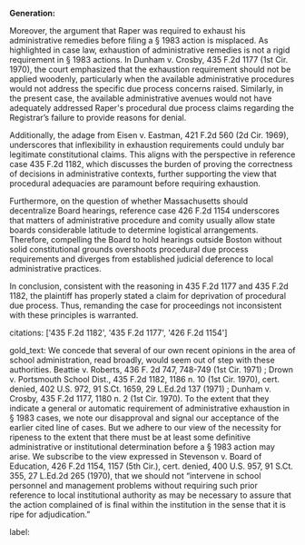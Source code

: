 **Generation:**

Moreover, the argument that Raper was required to exhaust his administrative remedies before filing a § 1983 action is misplaced. As highlighted in case law, exhaustion of administrative remedies is not a rigid requirement in § 1983 actions. In Dunham v. Crosby, 435 F.2d 1177 (1st Cir. 1970), the court emphasized that the exhaustion requirement should not be applied woodenly, particularly when the available administrative procedures would not address the specific due process concerns raised. Similarly, in the present case, the available administrative avenues would not have adequately addressed Raper's procedural due process claims regarding the Registrar’s failure to provide reasons for denial.

Additionally, the adage from Eisen v. Eastman, 421 F.2d 560 (2d Cir. 1969), underscores that inflexibility in exhaustion requirements could unduly bar legitimate constitutional claims. This aligns with the perspective in reference case 435 F.2d 1182, which discusses the burden of proving the correctness of decisions in administrative contexts, further supporting the view that procedural adequacies are paramount before requiring exhaustion.

Furthermore, on the question of whether Massachusetts should decentralize Board hearings, reference case 426 F.2d 1154 underscores that matters of administrative procedure and comity usually allow state boards considerable latitude to determine logistical arrangements. Therefore, compelling the Board to hold hearings outside Boston without solid constitutional grounds overshoots procedural due process requirements and diverges from established judicial deference to local administrative practices.

In conclusion, consistent with the reasoning in 435 F.2d 1177 and 435 F.2d 1182, the plaintiff has properly stated a claim for deprivation of procedural due process. Thus, remanding the case for proceedings not inconsistent with these principles is warranted.

citations: ['435 F.2d 1182', '435 F.2d 1177', '426 F.2d 1154']

gold_text: We concede that several of our own recent opinions in the area of school administration, read broadly, would seem out of step with these authorities. Beattie v. Roberts, 436 F. 2d 747, 748-749 (1st Cir. 1971) ; Drown v. Portsmouth School Dist., 435 F.2d 1182, 1186 n. 10 (1st Cir. 1970), cert. denied, 402 U.S. 972, 91 S.Ct. 1659, 29 L.Ed.2d 137 (1971) ; Dunham v. Crosby, 435 F.2d 1177, 1180 n. 2 (1st Cir. 1970). To the extent that they indicate a general or automatic requirement of administrative exhaustion in § 1983 cases, we note our disapproval and signal our acceptance of the earlier cited line of cases. But we adhere to our view of the necessity for ripeness to the extent that there must be at least some definitive administrative or institutional determination before a § 1983 action may arise. We subscribe to the view expressed in Stevenson v. Board of Education, 426 F.2d 1154, 1157 (5th Cir.), cert. denied, 400 U.S. 957, 91 S.Ct. 355, 27 L.Ed.2d 265 (1970), that we should not “intervene in school personnel and management problems without requiring such prior reference to local institutional authority as may be necessary to assure that the action complained of is final within the institution in the sense that it is ripe for adjudication.”

label: 